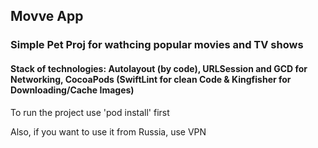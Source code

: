 ## Movve App
### Simple Pet Proj for wathcing popular movies and TV shows
#### Stack of technologies: Autolayout (by code), URLSession and GCD for Networking, CocoaPods (SwiftLint for clean Code & Kingfisher for Downloading/Cache Images)

To run the project use 'pod install' first

Also, if you want to use it from Russia, use VPN
